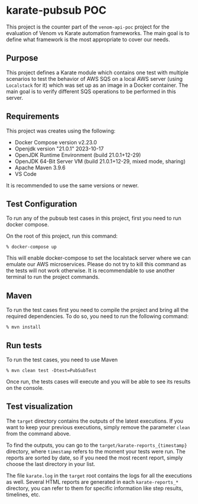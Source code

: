 # karate-pubsub POC

This project is the counter part of the `venom-api-poc` project for the evaluation of Venom vs Karate automation frameworks. The main goal is to define what framework is the most appropriate to cover our needs.

## Purpose

This project defines a Karate module which contains one test with multiple scenarios to test the behavior of AWS SQS on a local AWS server (using `Localstack` for it) which was set up as an image in a Docker container. The main goal is to verify different SQS operations to be performed in this server.

## Requirements

This project was creates using the following:

- Docker Compose version v2.23.0
- Openjdk version "21.0.1" 2023-10-17
- OpenJDK Runtime Environment (build 21.0.1+12-29)
- OpenJDK 64-Bit Server VM (build 21.0.1+12-29, mixed mode, sharing)
- Apache Maven 3.9.6
- VS Code

It is recommended to use the same versions or newer.

## Test Configuration

To run any of the pubsub test cases in this project, first you need to run docker compose.

On the root of this project, run this command:

`% docker-compose up`

This will enable docker-compose to set the localstack server where we can emulate our AWS microservices. Please do not try to kill this command as the tests will not work otherwise. It is recommendable to use another terminal to run the project commands.

## Maven

To run the test cases first you need to compile the project and bring all the required dependencies. To do so, you need to run the following command:

`% mvn install`

## Run tests

To run the test cases, you need to use Maven

`% mvn clean test -Dtest=PubSubTest`

Once run, the tests cases will execute and you will be able to see its results on the console. 

## Test visualization

The `target` directory contains the outputs of the latest executions. If you want to keep your previous executions, simply remove the parameter `clean` from the command above.

To find the outputs, you can go to the `target/karate-reports_{timestamp}` directory, where `timestamp` refers to the moment your tests were run. The reports are sorted by date, so if you need the most recent report, simply choose the last directory in your list.

The file `karate.log` in the `target` root contains the logs for all the executions as well.
Several HTML reports are generated in each `karate-reports_*` directory, you can refer to them for specific information like step results, timelines, etc.